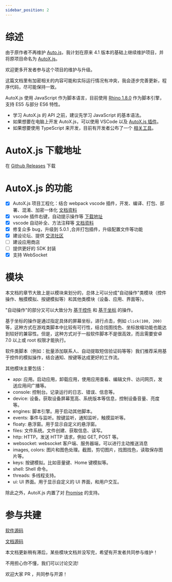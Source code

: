 ```yaml
---
sidebar_position: 2
---
```


# 综述

由于原作者不再维护 [Auto.js](https://github.com/hyb1996/Auto.js)，我计划在原来 4.1 版本的基础上继续维护项目，并将原项目命名为 [AutoX.js](https://github.com/aiselp/AutoX/)。

欢迎更多开发者参与这个项目的维护与升级。

这篇文档里有加密相关的内容可能和实际运行情况有冲突，我会逐步完善更新，程序代码，尽可能保持一致。

AutoX.js 使用 JavaScript 作为脚本语言，目前使用 [Rhino 1.8.0](https://github.com/mozilla/rhino) 作为脚本引擎，支持 ES5 与部分 ES6 特性。

- 学习 AutoX.js 的 API 之前，建议先学习 JavaScript 的基本语法。
- 如果想要在电脑上开发 AutoX.js，可以使用 VSCode 以及 [AutoX.js 插件](https://marketplace.visualstudio.com/items?itemName=aaroncheng.auto-js-vsce-fixed)。
- 如果想要使用 TypeScript 来开发，目前有开发者公布了一个 [相关工具](https://github.com/pboymt/autojs-dev)。

# AutoX.js 下载地址

在 [Github Releases](https://github.com/aiselp/AutoX/releases) 下载

# AutoX.js 的功能

- [x] AutoX.js 项目工程化：结合 webpack vscode 插件，开发、编译、打包、部署、混淆、加密一体化 [文档资料](https://github.com/kkevsekk1/webpack-autojs)
- [x] vscode 插件右键，自动提示操作等 [下载地址](https://marketplace.visualstudio.com/items?itemName=aaroncheng.auto-js-vsce-fixed)
- [x] vscode 自动补全、方法注释等 [文档资料](https://github.com/kkevsekk1/webpack-autojs)
- [x] 修复众多 bug，升级到 5.0.1 ,合并打包插件，升级配置文件等功能
- [x] 建设论坛、提供 [交流社区](http://www.autoxjs.com/)
- [ ] 建设应用商店
- [ ] 提供更好的 SDK 封装
- [x] 支持 WebSocket

# 模块

本文档的章节大致上是以模块来划分的，总体上可以分成"自动操作"类模块（控件操作、触摸模拟、按键模拟等）和其他类模块（设备、应用、界面等）。

"自动操作"的部分又可以大致分为 [基于控件](./rhino/base/widgetsBasedAutomation) 和 [基于坐标](./rhino/base/coordinatesBasedAutomation) 的操作。

基于坐标的操作是通过指定具体的屏幕坐标，进行点击，例如 `click(100, 200)` 等，这种方式在游戏类脚本中比较有可行性，结合找图找色、坐标放缩功能也能达到较好的兼容性。但是，这种方式对于一般软件脚本不是很高效，而且需要安卓 7.0 以上或 root 权限才能执行。

软件类脚本（例如：批量添加联系人、自动提取短信验证码等等）我们推荐采用基于控件的模拟操作，结合通知、按键等达成更好的工作流。

其他模块主要包括：

- app: 应用。启动应用，卸载应用，使用应用查看、编辑文件、访问网页，发送应用间广播等。
- console: 控制台。记录运行的日志、错误、信息等。
- device: 设备。获取设备屏幕宽高、系统版本等信息，控制设备音量、亮度等。
- engines: 脚本引擎。用于启动其他脚本。
- events: 事件与监听。按键监听，通知监听，触摸监听等。
- floaty: 悬浮窗。用于显示自定义的悬浮窗。
- files: 文件系统。文件创建、获取信息、读写。
- http: HTTP。发送 HTTP 请求，例如 GET, POST 等。
- websocket: websocket 客户端、服务器端，可以进行主动推送消息
- images, colors: 图片和图色处理。截图，剪切图片，找图找色，读取保存图片等。
- keys: 按键模拟。比如音量键、Home 键模拟等。
- shell: Shell 命令。
- threads: 多线程支持。
- ui: UI 界面。用于显示自定义的 UI 界面，和用户交互。

除此之外，AutoX.js 内置了对 [Promise](https://developer.mozilla.org/zh-CN/docs/Web/JavaScript/Reference/Global_Objects/Promise) 的支持。

# 参与共建

[软件源码](https://github.com/aiselp/AutoX/)

[文档源码](https://github.com/aiselp/AutoxDoc)

本文档更新稍有滞后，某些模块文档并没写完，希望有开发者共同参与维护！

不用担心你不懂，我们可以讨论交流!

欢迎大家 PR ，共同参与开源！
